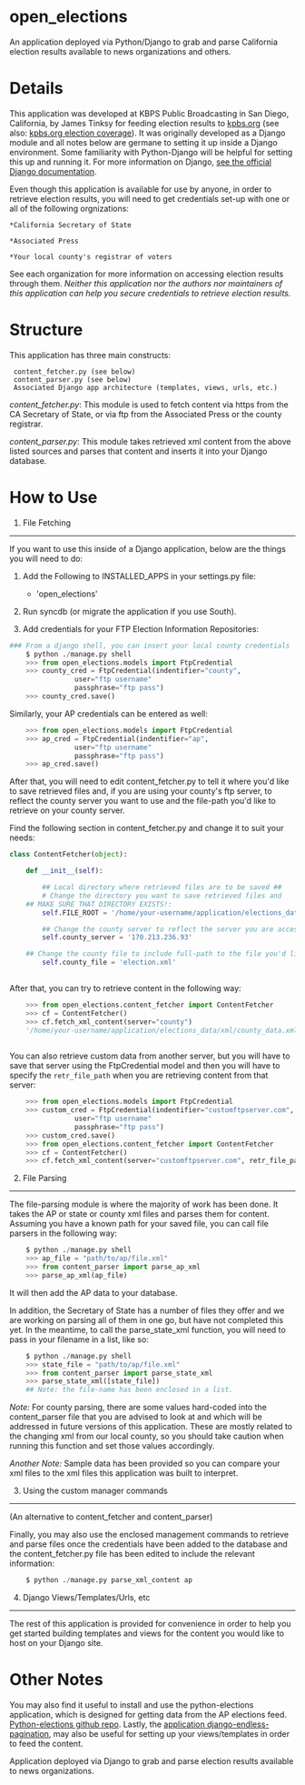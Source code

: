 open_elections
==============

An application deployed via Python/Django to grab and parse California election results available to news organizations and others.


Details
===============

This application was developed at KBPS Public Broadcasting in San Diego, California, by James Tinksy for feeding election results to [kpbs.org](http://www.kpbs/org) (see also: [kpbs.org election coverage](http://www.kpbs.org/news/election/)). It was originally developed as a Django module and all notes below are germane to setting it up inside a Django environment. Some familiarity with Python-Django will be helpful for setting this up and running it. For more information on Django, [see the official Django documentation](https://docs.djangoproject.com/en/dev/).

Even though this application is available for use by anyone, in order to retrieve election results, you will need to get credentials set-up with one or all of the following orgnizations: 

	*California Secretary of State

	*Associated Press

	*Your local county's registrar of voters

See each organization for more information on accessing election results through them. *Neither this application nor the authors nor maintainers of this application can help you secure credentials to retrieve election results.*


Structure
===============

This application has three main constructs:

     content_fetcher.py (see below)
     content_parser.py (see below)
     Associated Django app architecture (templates, views, urls, etc.)


*content_fetcher.py*: This module is used to fetch content via https from the CA Secretary of State, or via ftp from the Associated Press or the county registrar. 


*content_parser.py*: This module takes retrieved xml content from the above listed sources and parses that content and inserts it into your Django database.


How to Use
===============



1. File Fetching
----------------

If you want to use this inside of a Django application, below are the things you will need to do:

   1. Add the Following to INSTALLED_APPS in your settings.py file:
      * 'open_elections'

   2. Run syncdb (or migrate the application if you use South).

   3. Add credentials for your FTP Election Information Repositories:

```python
### From a django shell, you can insert your local county credentials
    $ python ./manage.py shell
    >>> from open_elections.models import FtpCredential
    >>> county_cred = FtpCredential(indentifier="county",
				user="ftp username"
				passphrase="ftp pass")
    >>> county_cred.save()
```

Similarly, your AP credentials can be entered as well:

```python
    >>> from open_elections.models import FtpCredential
    >>> ap_cred = FtpCredential(indentifier="ap",
				user="ftp username"
				passphrase="ftp pass")
    >>> ap_cred.save()
```     

After that, you will need to edit content_fetcher.py to tell it where you'd like to save retrieved files and, if you are using your county's ftp server, to reflect the county server you want to use and the file-path you'd like to retrieve on your county server. 

Find the following section in content_fetcher.py and change it to suit your needs:

```python
class ContentFetcher(object):

    def __init__(self):

        ## Local directory where retrieved files are to be saved ##
        # Change the directory you want to save retrieved files and
	## MAKE SURE THAT DIRECTORY EXISTS!:
        self.FILE_ROOT = '/home/your-username/application/elections_data/xml/'

        ## Change the county server to reflect the server you are accessing 
        self.county_server = '170.213.236.93'

	## Change the county file to include full-path to the file you'd like to retrieve
        self.county_file = 'election.xml'
	
```

After that, you can try to retrieve content in the following way:

```python
    >>> from open_elections.content_fetcher import ContentFetcher
    >>> cf = ContentFetcher()
    >>> cf.fetch_xml_content(server="county")
    '/home/your-username/application/elections_data/xml/county_data.xml'
	
```

You can also retrieve custom data from another server, but you will have to save that server using the FtpCredential model and then you will have to specify the `retr_file_path` when you are retrieving content from that server:

```python
    >>> from open_elections.models import FtpCredential
    >>> custom_cred = FtpCredential(indentifier="customftpserver.com",
				user="ftp username"
				passphrase="ftp pass")
    >>> custom_cred.save()
    >>> from open_elections.content_fetcher import ContentFetcher
    >>> cf = ContentFetcher()
    >>> cf.fetch_xml_content(server="customftpserver.com", retr_file_path="/path/on/server/to/file.xml")
```


2. File Parsing
----------------

The file-parsing module is where the majority of work has been done. It takes the AP or state or county xml files and parses them for content. Assuming you have a known path for your saved file, you can call file parsers in the following way:

```python
	$ python ./manage.py shell
	>>> ap_file = "path/to/ap/file.xml"
	>>> from content_parser import parse_ap_xml
	>>> parse_ap_xml(ap_file)
```
It will then add the AP data to your database.

In addition, the Secretary of State has a number of files they offer and we are working on parsing all of them in one go, but have not completed this yet. In the meantime, to call the parse_state_xml function, you will need to pass in your filename in a list, like so:

```python
	$ python ./manage.py shell
	>>> state_file = "path/to/ap/file.xml"
	>>> from content_parser import parse_state_xml
	>>> parse_state_xml([state_file])
	## Note: the file-name has been enclosed in a list.
```

*Note:* For county parsing, there are some values hard-coded into the content_parser file that you are advised to look at and which will be addressed in future versions of this application. These are mostly related to the changing xml from our local county, so you should take caution when running this function and set those values accordingly.

*Another Note:* Sample data has been provided so you can compare your xml files to the xml files this application was built to interpret.


3. Using the custom manager commands 
----------------
(An alternative to content_fetcher and content_parser)

Finally, you may also use the enclosed management commands to retrieve and parse files once the credentials have been added to the database and the content_fetcher.py file has been edited to include the relevant information:

```python
	$ python ./manage.py parse_xml_content ap
```


4. Django Views/Templates/Urls, etc
-----------------------------------
The rest of this application is provided for convenience in order to help you get started building templates and views for the content you would like to host on your Django site. 


Other Notes
===============


You may also find it useful to install and use the python-elections application, which is designed for getting data from the AP elections feed. [Python-elections github repo](https://github.com/datadesk/python-elections). Lastly, the [application django-endless-pagination](https://github.com/frankban/django-endless-pagination), may also be useful for setting up your views/templates in order to feed the content. 

Application deployed via Django to grab and parse election results available to news organizations.
